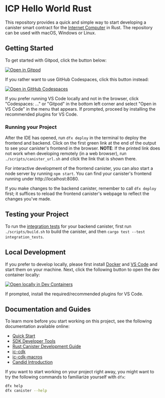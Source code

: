 # ICP Hello World Rust

This repository provides a quick and simple way to start developing a canister smart contract for the [Internet Computer](https://internetcomputer.org/) in Rust.
The repository can be used with macOS, Windows or Linux.

## Getting Started

To get started with Gitpod, click the button below:

[![Open in Gitpod](https://gitpod.io/button/open-in-gitpod.svg)](https://gitpod.io/#https://github.com/dfinity/icp-hello-world-rust)

If you rather want to use GitHub Codespaces, click this button instead:

[![Open in GitHub Codespaces](https://github.com/codespaces/badge.svg)](https://codespaces.new/dfinity/icp-hello-world-rust?quickstart=1)

If you prefer running VS Code locally and not in the browser, click "Codespaces: ..." or "Gitpod" in the bottom left corner and select "Open in VS Code" in the menu that appears. 
If prompted, proceed by installing the recommended plugins for VS Code.

### Running your Project

After the IDE has opened, run `dfx deploy` in the terminal to deploy the frontend and backend. 
Click on the first green link at the end of the output to see your canister's frontend in the browser. 
**NOTE**: If the printed link does not work when developing remotely (in a web browser), run `./scripts/canister_url.sh` and click the link that is shown there.

For interactive development of the frontend canister, you can also start a node server by running `npm start`. You can find your canister's frontend running under http://localhost:8080.

If you make changes to the backend canister, remember to call `dfx deploy` first; it suffices to reload the frontend canister's webpage to reflect the changes you've made.

## Testing your Project

To run the [integration tests](/src/icp_hello_world_rust_backend/tests/integration_tests.rs#L18) for your backend canister, first run `./scripts/build.sh` to build the canister, and then `cargo test --test integration_tests`. 

## Local Development

If you prefer to develop locally, please first install [Docker](https://www.docker.com/get-started/) and [VS Code](https://code.visualstudio.com/) and start them on your machine.
Next, click the following button to open the dev container locally:

[![Open locally in Dev Containers](https://img.shields.io/static/v1?label=Dev%20Containers&message=Open&color=blue&logo=visualstudiocode)](https://vscode.dev/redirect?url=vscode://ms-vscode-remote.remote-containers/cloneInVolume?url=https://github.com/dfinity/icp-hello-world-rust)

If prompted, install the required/recommended plugins for VS Code.

## Documentation and Guides

To learn more before you start working on this project, see the following documentation available online:

- [Quick Start](https://internetcomputer.org/docs/current/developer-docs/setup/deploy-locally)
- [SDK Developer Tools](https://internetcomputer.org/docs/current/developer-docs/setup/install)
- [Rust Canister Development Guide](https://internetcomputer.org/docs/current/developer-docs/backend/rust/)
- [ic-cdk](https://docs.rs/ic-cdk)
- [ic-cdk-macros](https://docs.rs/ic-cdk-macros)
- [Candid Introduction](https://internetcomputer.org/docs/current/developer-docs/backend/candid/)

If you want to start working on your project right away, you might want to try the following commands to familiarize yourself with `dfx`:

```bash
dfx help
dfx canister --help
```
